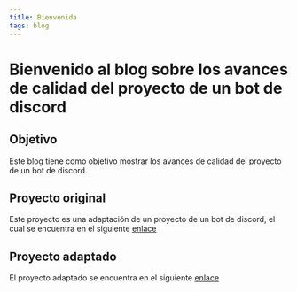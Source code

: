 ```yaml
---
title: Bienvenida
tags: blog
---
```


# Bienvenido al blog sobre los avances de calidad del proyecto de un bot de discord

## Objetivo
Este blog tiene como objetivo mostrar los avances de calidad del proyecto de un bot de discord.



## Proyecto original
Este proyecto es una adaptación de un proyecto de un bot de discord, el cual se encuentra en el siguiente [enlace](https://github.com/Benjamin-Wall/advanced-discord-bot-easy-install)

## Proyecto adaptado
El proyecto adaptado se encuentra en el siguiente [enlace](https://github.com/CSDT-ECI/Ricardo-Martinez-advanced-discord-bot-easy-install)

